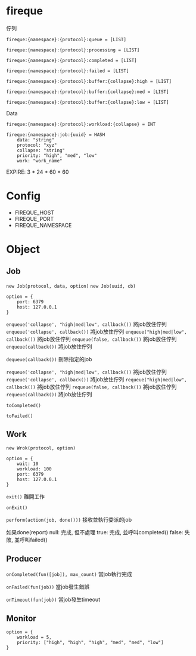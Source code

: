 fireque
=======
佇列

`fireque:{namespace}:{protocol}:queue = [LIST]`

`fireque:{namespace}:{protocol}:processing = [LIST]`

`fireque:{namespace}:{protocol}:completed = [LIST]`

`fireque:{namespace}:{protocol}:failed = [LIST]`


`fireque:{namespace}:{protocol}:buffer:{collapse}:high = [LIST]`

`fireque:{namespace}:{protocol}:buffer:{collapse}:med = [LIST]`

`fireque:{namespace}:{protocol}:buffer:{collapse}:low = [LIST]`

Data

```
fireque:{namespace}:{protocol}:workload:{collapse} = INT
```

```
fireque:{namespace}:job:{uuid} = HASH
	data: "string"
	protocol: "xyz"
	collapse: "string"
	priority: "high", "med", "low"
	work: "work_name"
````
EXPIRE: 3 * 24 * 60 * 60

Config
=======

- FIREQUE_HOST
- FIREQUE_PORT
- FIREQUE_NAMESPACE



Object
=======


## Job

`new Job(protocol, data, option)`
`new Job(uuid, cb)`

```
option = {
	port: 6379
	host: 127.0.0.1
}
```

`enqueue('collapse', "high|med|low", callback())` 將job放住佇列
`enqueue('collapse', callback())` 將job放住佇列
`enqueue("high|med|low", callback())` 將job放住佇列
`enqueue(false, callback())` 將job放住佇列
`enqueue(callback())` 將job放住佇列

`dequeue(callback())` 刪除指定的job

`requeue('collapse', "high|med|low", callback())` 將job放住佇列
`requeue('collapse', callback())` 將job放住佇列
`requeue("high|med|low", callback())` 將job放住佇列
`requeue(false, callback())` 將job放住佇列
`requeue(callback())` 將job放住佇列

`toCompleted()`

`toFailed()`

## Work

`new Wrok(protocol, option)`

```
option = {
	wait: 10
	workload: 100
	port: 6379
	host: 127.0.0.1
}
```

`exit()` 離開工作

`onExit()`

`perform(action(job, done()))` 接收並執行委派的job

如果done(report)
null: 完成, 但不處理
true: 完成, 並呼叫completed()
false: 失敗, 並呼叫failed()

## Producer

`onCompleted(fun([job]), max_count)` 當job執行完成

`onFailed(fun(job))` 當job發生錯誤

`onTimeout(fun(job))` 當job發生timeout

## Monitor
```
option = {
	workload = 5,
	priority: ["high", "high", "high", "med", "med", "low"]
}
```

